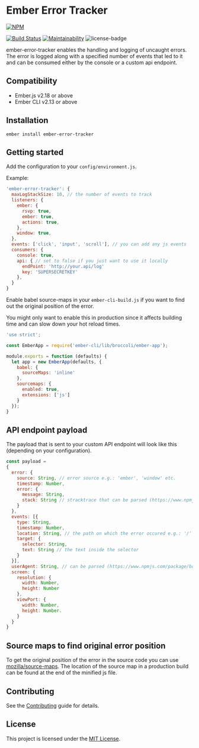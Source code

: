 # Ember Error Tracker
[![NPM](https://nodei.co/npm/ember-error-tracker.png?compact=true)](https://nodei.co/npm/ember-error-tracker/)


[![Build Status](https://flat.badgen.net/travis/kredde/ember-error-tracker)](https://travis-ci.org/kredde/ember-error-tracker)
[![Maintainability](https://api.codeclimate.com/v1/badges/7de05d9a978afadff3e8/maintainability)](https://codeclimate.com/github/kredde/ember-error-tracker/maintainability)
![license-badge](https://flat.badgen.net/npm/license/ember-error-tracker)


ember-error-tracker enables the handling and logging of uncaught errors. The error is logged along with a specified number of events that led to it and can be consumed either by the console or a custom api endpoint.

Compatibility
------------------------------------------------------------------------------

* Ember.js v2.18 or above
* Ember CLI v2.13 or above


Installation
------------------------------------------------------------------------------

```
ember install ember-error-tracker
```


Getting started
------------------------------------------------------------------------------

Add the configuration to your `config/environment.js`.

Example:
```javascript
'ember-error-tracker': {
  maxLogStackSize: 10, // the number of events to track
  listeners: {
    ember: {
      rsvp: true,
      ember: true,
      actions: true,
    },
    window: true,
  },
  events: ['click', 'input', 'scroll'], // you can add any js events
  consumers: {
    console: true,
    api: { // set to false if you just want to use it locally
      endPoint: 'http://your.api/log'
      key: 'SUPERSECRETKEY'
    },
  }
}
```

Enable babel source-maps in your `ember-cli-build.js` if you want to find out the original position of the
error.

You might only want to enable this in production since it affects building time and can slow down your
hot reload times.

```javascript
'use strict';

const EmberApp = require('ember-cli/lib/broccoli/ember-app');

module.exports = function (defaults) {
  let app = new EmberApp(defaults, {
    babel: {
      sourceMaps: 'inline'
    },
    sourcemaps: {
      enabled: true,
      extensions: ['js']
    }
  });
}

```
API endpoint payload
------------------------------------------------------------------------------
The payload that is sent to your custom API endpoint will look like this (depending on your configuration).

```javascript
const payload = 
{
  error: {
    source: String, // error source e.g.: 'ember', 'window' etc.
    timestamp: Number,
    error: {
      message: String,
      stack: String // stracktrace that can be parsed (https://www.npmjs.com/package/stacktrace-parser)
    }
  },
  events: [{
    type: String,
    timestamp: Number,
    location: String, // the path on which the error occured e.g.: '/'
    target: {
      selector: String,
      text: String // the text inside the selector
    }
  }],
  userAgent: String, // can be parsed (https://www.npmjs.com/package/bowser)
  screen: {
    resolution: {
      width: Number,
      height: Number
    },
    viewPort: {
      width: Number,
      height: Number.
    }
  }
}
```

Source maps to find original error position
------------------------------------------------------------------------------
To get the original position of the error in the source code you can use
[mozilla/source-maps](https://github.com/mozilla/source-map). The location
of the source map in a production build can be found at the end of the minified
js file.

Contributing
------------------------------------------------------------------------------

See the [Contributing](CONTRIBUTING.md) guide for details.


License
------------------------------------------------------------------------------

This project is licensed under the [MIT License](LICENSE.md).
